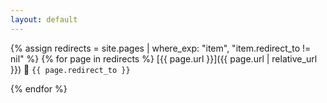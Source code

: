 ```yaml
---
layout: default
---
```


{% assign redirects = site.pages | where_exp: "item", "item.redirect_to != nil" %}
{% for page in redirects %}
  [{{ page.url }}]({{ page.url | relative_url }}) 🔀 `{{ page.redirect_to }}`
  
{% endfor %}
